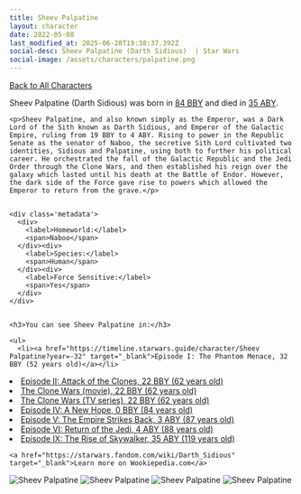 ```yaml
---
title: Sheev Palpatine
layout: character
date: 2022-05-08
last_modified_at: 2025-06-28T19:38:37.392Z
social-desc: Sheev Palpatine (Darth Sidious)  | Star Wars
social-image: /assets/characters/palpatine.png
---
```

<a href="/character" class="smaller">Back to All Characters</a>

<div class="character-profile container">
  <div class="col-10">
    <p>
    Sheev Palpatine (Darth Sidious)     was born in <a href="https://timeline.starwars.guide/character/Sheev Palpatine?year=-84" target="_blank">84 BBY</a> and died in <a href="https://timeline.starwars.guide/character/Sheev Palpatine?year=35" target="_blank">35 ABY</a>.        
    </p>

    <p>Sheev Palpatine, and also known simply as the Emperor, was a Dark Lord of the Sith known as Darth Sidious, and Emperor of the Galactic Empire, ruling from 19 BBY to 4 ABY. Rising to power in the Republic Senate as the senator of Naboo, the secretive Sith Lord cultivated two identities, Sidious and Palpatine, using both to further his political career. He orchestrated the fall of the Galactic Republic and the Jedi Order through the Clone Wars, and then established his reign over the galaxy which lasted until his death at the Battle of Endor. However, the dark side of the Force gave rise to powers which allowed the Emperor to return from the grave.</p>


    <div class='metadata'>
      <div>
        <label>Homeworld:</label>
        <span>Naboo</span>
      </div><div>
        <label>Species:</label>
        <span>Human</span>
      </div><div>
        <label>Force Sensitive:</label>
        <span>Yes</span>
      </div>
    </div>


    <h3>You can see Sheev Palpatine in:</h3>

    <ul>
      <li><a href="https://timeline.starwars.guide/character/Sheev Palpatine?year=-32" target="_blank">Episode I: The Phantom Menace, 32 BBY (52 years old)</a></li>
  <li><a href="https://timeline.starwars.guide/character/Sheev Palpatine?year=-22" target="_blank">Episode II: Attack of the Clones, 22 BBY (62 years old)</a></li>
  <li><a href="https://timeline.starwars.guide/character/Sheev Palpatine?year=-22" target="_blank">The Clone Wars (movie), 22 BBY (62 years old)</a></li>
  <li><a href="https://timeline.starwars.guide/character/Sheev Palpatine?year=-22" target="_blank">The Clone Wars (TV series), 22 BBY (62 years old)</a></li>
  <li><a href="https://timeline.starwars.guide/character/Sheev Palpatine?year=0" target="_blank">Episode IV: A New Hope, 0 BBY (84 years old)</a></li>
  <li><a href="https://timeline.starwars.guide/character/Sheev Palpatine?year=3" target="_blank">Episode V: The Empire Strikes Back, 3 ABY (87 years old)</a></li>
  <li><a href="https://timeline.starwars.guide/character/Sheev Palpatine?year=4" target="_blank">Episode VI: Return of the Jedi, 4 ABY (88 years old)</a></li>
  <li><a href="https://timeline.starwars.guide/character/Sheev Palpatine?year=35" target="_blank">Episode IX: The Rise of Skywalker, 35 ABY (119 years old)</a></li>
    </ul>

    <a href="https://starwars.fandom.com/wiki/Darth_Sidious" target="_blank">Learn more on Wookiepedia.com</a>
  </div>
  <div class="character_image col-2">
    <img src="https://timeline.starwars.guide//images/palpatine.png" alt="Sheev Palpatine" />
<img src="https://timeline.starwars.guide//images/palpatine-og.png" alt="Sheev Palpatine" />
<img src="https://timeline.starwars.guide//images/palpatine-end.png" alt="Sheev Palpatine" />
    <img src="https://timeline.starwars.guide//images/palpatine-young.png" alt="Sheev Palpatine" />
    <ins class="adsbygoogle"
      style="display:block"
      data-ad-client="ca-pub-6056590143595280"
      data-ad-slot="1622037034"
      data-ad-format="auto"
      data-full-width-responsive="true"></ins>
    <script>
        (adsbygoogle = window.adsbygoogle || []).push({});
    </script>
  </div>
</div>
